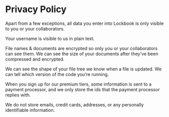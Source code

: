 # Privacy Policy

Apart from a few exceptions, all data you enter into Lockbook is only visible to you or your collaborators.

Your username is visible to us in plain text.

File names & documents are encrypted so only you or your collaborators can see them. We can see the size of your documents after they’ve been compressed and encrypted.

We can see the shape of your file tree we know when a file is updated. We can tell which version of the code you’re running.

When you sign up for our premium tiers, some information is sent to a payment processor, and we only store the ids that the payment processor replies with.

We do not store emails, credit cards, addresses, or any personally identifiable information.
